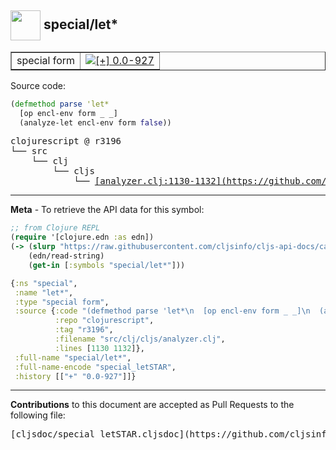 ## <img width="48px" valign="middle" src="http://i.imgur.com/Hi20huC.png"> special/let\*

 <table border="1">
<tr>

<td>special form</td>
<td><a href="https://github.com/cljsinfo/cljs-api-docs/tree/0.0-927"><img valign="middle" alt="[+] 0.0-927" src="https://img.shields.io/badge/+-0.0--927-lightgrey.svg"></a> </td>
</tr>
</table>






Source code:

```clj
(defmethod parse 'let*
  [op encl-env form _ _]
  (analyze-let encl-env form false))
```

 <pre>
clojurescript @ r3196
└── src
    └── clj
        └── cljs
            └── <ins>[analyzer.clj:1130-1132](https://github.com/clojure/clojurescript/blob/r3196/src/clj/cljs/analyzer.clj#L1130-L1132)</ins>
</pre>


---

__Meta__ - To retrieve the API data for this symbol:

```clj
;; from Clojure REPL
(require '[clojure.edn :as edn])
(-> (slurp "https://raw.githubusercontent.com/cljsinfo/cljs-api-docs/catalog/cljs-api.edn")
    (edn/read-string)
    (get-in [:symbols "special/let*"]))
```

```clj
{:ns "special",
 :name "let*",
 :type "special form",
 :source {:code "(defmethod parse 'let*\n  [op encl-env form _ _]\n  (analyze-let encl-env form false))",
          :repo "clojurescript",
          :tag "r3196",
          :filename "src/clj/cljs/analyzer.clj",
          :lines [1130 1132]},
 :full-name "special/let*",
 :full-name-encode "special_letSTAR",
 :history [["+" "0.0-927"]]}

```

---

__Contributions__ to this document are accepted as Pull Requests to the following file:

 <pre>
[cljsdoc/special_letSTAR.cljsdoc](https://github.com/cljsinfo/cljs-api-docs/blob/master/cljsdoc/special_letSTAR.cljsdoc)
</pre>

